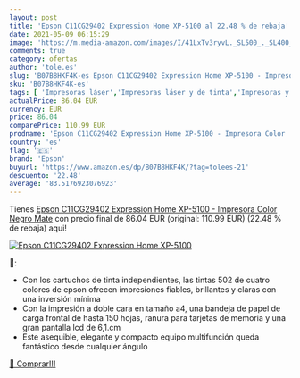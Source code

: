 ```yaml
---
layout: post
title: 'Epson C11CG29402 Expression Home XP-5100 al 22.48 % de rebaja'
date: 2021-05-09 06:15:29
image: 'https://m.media-amazon.com/images/I/41LxTv3ryvL._SL500_._SL400_.jpg'
comments: true
category: ofertas
author: 'tole.es'
slug: 'B07B8HKF4K-es Epson C11CG29402 Expression Home XP-5100 - Impresora Color...'
sku: 'B07B8HKF4K-es'
tags: [ 'Impresoras láser','Impresoras láser y de tinta','Impresoras y accesorios','Informática','epson','impresora', ]
actualPrice: 86.04 EUR
currency: EUR
price: 86.04
comparePrice: 110.99 EUR
prodname: 'Epson C11CG29402 Expression Home XP-5100 - Impresora Color  Negro Mate'
country: 'es'
flag: '🇪🇸'
brand: 'Epson'
buyurl: 'https://www.amazon.es/dp/B07B8HKF4K/?tag=tolees-21'
descuento: '22.48'
average: '83.5176923076923'
---
```


Tienes [Epson C11CG29402 Expression Home XP-5100 - Impresora Color  Negro Mate](https://www.amazon.es/dp/B07B8HKF4K/?tag=tolees-21) con precio final de  86.04 EUR (original: 110.99 EUR) (22.48 %  de rebaja) aqui!

[![Epson C11CG29402 Expression Home XP-5100](https://m.media-amazon.com/images/I/41LxTv3ryvL._SL500_._SL400_.jpg)](https://www.amazon.es/dp/B07B8HKF4K/?tag=tolees-21)

🔎:

- Con los cartuchos de tinta independientes, las tintas 502 de cuatro colores de epson ofrecen impresiones fiables, brillantes y claras con una inversión mínima
- Con la impresión a doble cara en tamaño a4, una bandeja de papel de carga frontal de hasta 150 hojas, ranura para tarjetas de memoria y una gran pantalla lcd de 6,1.cm
- Este asequible, elegante y compacto equipo multifunción queda fantástico desde cualquier ángulo

[🛒 Comprar!!!](https://www.amazon.es/dp/B07B8HKF4K/?tag=tolees-21)
